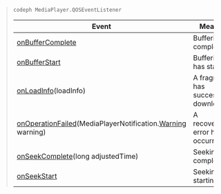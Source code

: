 ---
---

>`codeph MediaPlayer.QOSEventListener`
><table frame="all" colsep="1" rowsep="1" id="table_7687468CF675458EB6C1106BF81AC08D"> 
 <tgroup cols="2" colsep="1" rowsep="1" class="FormatA"> 
  <colspec colnum="1" colname="1" colwidth="1.00*" /> 
  <colspec colnum="2" colname="2" colwidth="1.31*" /> 
  <thead> 
   <tr rowsep="1"> 
    <th colname="1" class="entry">Event</th> 
    <th colname="2" class="entry">Meaning</th> 
   </tr> 
  </thead> 
  <tbody> 
   <tr rowsep="1"> 
    <td colname="1"><a href="http://help.adobe.com/en_US/primetime/api/psdk/javadoc_1.4/com/adobe/mediacore/MediaPlayer.QOSEventListener.html#onBufferComplete()" format="html" scope="external">onBufferComplete</a> </td> 
    <td colname="2">Buffering is complete.</td> 
   </tr> 
   <tr rowsep="1"> 
    <td colname="1"><a href="http://help.adobe.com/en_US/primetime/api/psdk/javadoc_1.4/com/adobe/mediacore/MediaPlayer.QOSEventListener.html#onBufferStart()" format="html" scope="external">onBufferStart</a> </td> 
    <td colname="2">Buffering has started.</td> 
   </tr> 
   <tr rowsep="1"> 
    <td colname="1"><a href="http://help.adobe.com/en_US/primetime/api/psdk/javadoc_1.4/com/adobe/mediacore/MediaPlayer.QOSEventListener.html#onLoadInfo(com.adobe.mediacore.qos.LoadInfo)" format="html" scope="external">onLoadInfo</a>(loadInfo) </td> 
    <td colname="2">A fragment has successfully downloaded.</td> 
   </tr> 
   <tr rowsep="1"> 
    <td colname="1"> <a href="http://help.adobe.com/en_US/primetime/api/psdk/javadoc_1.4/com/adobe/mediacore/MediaPlayer.QOSEventListener.html" format="html" scope="external">onOperationFailed</a>(MediaPlayerNotification.<a href="http://help.adobe.com/en_US/primetime/api/psdk/javadoc_1.4/com/adobe/mediacore/MediaPlayerNotification.Warning.html" format="html" scope="external">Warning</a> warning) </td> 
    <td colname="2">A recoverable error has occurred.</td> 
   </tr> 
   <tr rowsep="1"> 
    <td colname="1"><a href="http://help.adobe.com/en_US/primetime/api/psdk/javadoc_1.4/com/adobe/mediacore/MediaPlayer.QOSEventListener.html#onSeekComplete(long)" format="html" scope="external">onSeekComplete</a>(long adjustedTime) </td> 
    <td colname="2">Seeking is complete.</td> 
   </tr> 
   <tr rowsep="1"> 
    <td colname="1"><a href="http://help.adobe.com/en_US/primetime/api/psdk/javadoc_1.4/com/adobe/mediacore/MediaPlayer.QOSEventListener.html#onSeekStart()" format="html" scope="external">onSeekStart</a> </td> 
    <td colname="2">Seeking is starting.</td> 
   </tr> 
  </tbody> 
 </tgroup> 
</table>

>
